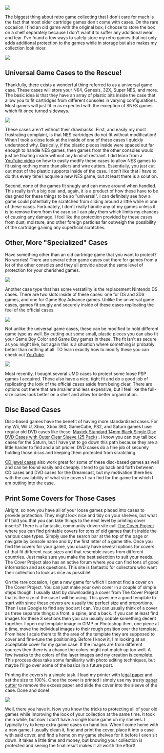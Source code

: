 <div class="image-container">
  <img src="/images/blog/gaming/custom_cases.jpg" onclick="openImage('/images/blog/gaming/custom_cases.jpg')">
</div>

The biggest thing about retro game collecting that I don't care for much is the fact that most older cartridge games don't come with cases. On the rare occasion I find an old game with the original box, I choose to store the box on a shelf separately because I don't want it to suffer any additional wear and tear. I've found a few ways to safely store my retro games that not only adds additional protection to the games while in storage but also makes my collection look nicer.

<a target="_blank"  href="https://www.amazon.com/gp/product/B01B1DIEUM/ref=as_li_tl?ie=UTF8&camp=1789&creative=9325&creativeASIN=B01B1DIEUM&linkCode=as2&tag=joeyg0e-20&linkId=0d609b7d5e4793875138c441ad8ecd02">
	<div class="image-container">
		<img border="0" src="//ws-na.amazon-adsystem.com/widgets/q?_encoding=UTF8&MarketPlace=US&ASIN=B01B1DIEUM&ServiceVersion=20070822&ID=AsinImage&WS=1&Format=_SL250_&tag=joeyg0e-20" >
	</div>
</a>
<img src="//ir-na.amazon-adsystem.com/e/ir?t=joeyg0e-20&l=am2&o=1&a=B01B1DIEUM" width="1" height="1" border="0" alt="" style="border:none !important; margin:0px !important;" class="image-container" />

## Universal Game Cases to the Rescue!

Thankfully, there exists a wonderful thing referred to as a universal game case. These cases will store your N64, Genesis, 32X, Super NES, and more. The basic idea is that they have an array of plastic bits inside the case that allow you to fit cartridges from different consoles in varying configurations. Most games will just fit in as expected with the exception of SNES games which fit once turned sideways.

<div class="image-container">
  <img src="/images/blog/gaming/modified_for_nes.jpg" onclick="openImage('/images/blog/gaming/modified_for_nes.jpg')">
</div>

These cases aren't without their drawbacks. First, and easily my most frustrating complaint, is that NES cartridges do not fit without modification! When I took a close look at the inside of one of these cases I quickly understood why. Basically, if the plastic pieces inside were spaced out far enough to handle NES games, then games from the other consoles would just be floating inside without any kind of restraint. I did learn from a <a href="https://www.youtube.com/watch?v=xXAhZ3b5iHY" target="_blank">YouTube video</a> on how to easily modify these cases to allow NES games to fit using nothing more than pliers and wire cutters. Essentially, you just cut out most of the plastic supports inside of the case. I don't like that I have to do this every time I acquire a new NES game, but at least there is a solution.

Second, none of the games fit snugly and can move around when handled. This really isn't a big deal and, again, it is a product of how these have to be designed for these things to be so "universal". I can definitely see how a game could potentially be scratched from sliding around a little while in one of these cases. Fortunately, I don't really handle any of my games unless it is to remove them from the case so I can play them which limits my chances of causing any damage. I feel like the protection provided by these cases from dust, moisture, and other foreign particles far outweigh the possibility of the cartridge gaining any superficial scratches.

## Other, More "Specialized" Cases

Have something other than an old cartridge game that you want to protect? No worries! There are several other game cases out there for games from a lot of the other consoles and they all provide about the same level of protection for your cherished games.

<a target="_blank"  href="https://www.amazon.com/gp/product/B0039ZY4NM/ref=as_li_tl?ie=UTF8&camp=1789&creative=9325&creativeASIN=B0039ZY4NM&linkCode=as2&tag=joeyg0e-20&linkId=16b2ceace6bb0c5d988a26985757eafe">
	<div class="image-container">
		<img border="0" src="//ws-na.amazon-adsystem.com/widgets/q?_encoding=UTF8&MarketPlace=US&ASIN=B0039ZY4NM&ServiceVersion=20070822&ID=AsinImage&WS=1&Format=_SL250_&tag=joeyg0e-20" >
	</div>
</a>
<img src="//ir-na.amazon-adsystem.com/e/ir?t=joeyg0e-20&l=am2&o=1&a=B0039ZY4NM" width="1" height="1" border="0" alt="" style="border:none !important; margin:0px !important;" />

Another case type that has some versatility is the replacement Nintendo DS cases. There are two slots inside of these cases: one for DS and 3DS games, and one for Game Boy Advance games. Unlike the universal game cases, games fit snugly and securely inside of these cases replicating the feel of the official cases.

<div class="image-container">
  <img src="/images/blog/gaming/modified_for_gbc.jpg" onclick="openImage('/images/blog/gaming/modified_for_gbc.jpg')">
</div>

Not unlike the universal game cases, these can be modified to hold different game type as well. By cutting out some small, plastic pieces you can also fit your Game Boy Color and Game Boy games in these. The fit isn't as secure as you might like, but again this is a situation where something is probably better than nothing at all. TO learn exactly how to modify these you can check out <a href="https://www.youtube.com/watch?v=0By130YB_Bc" target="_blank">YouTube</a>.

<a target="_blank"  href="https://www.amazon.com/gp/product/B002SCAI32/ref=as_li_tl?ie=UTF8&camp=1789&creative=9325&creativeASIN=B002SCAI32&linkCode=as2&tag=joeyg0e-20&linkId=ae6939de9a8fc006f18fc6100e4d8972">
	<div class="image-container">
		<img border="0" src="//ws-na.amazon-adsystem.com/widgets/q?_encoding=UTF8&MarketPlace=US&ASIN=B002SCAI32&ServiceVersion=20070822&ID=AsinImage&WS=1&Format=_SL250_&tag=joeyg0e-20" >
	</div>
</a>
<img src="//ir-na.amazon-adsystem.com/e/ir?t=joeyg0e-20&l=am2&o=1&a=B002SCAI32" width="1" height="1" border="0" alt="" style="border:none !important; margin:0px !important;" />

Most recently, I bought several UMD cases to protect some loose PSP games I acquired. These also have a nice, tight fit and do a good job of replicating the look of the official cases aside from being clear. There are options out there that are smaller and less expensive, but I feel like the full-size cases look better on a shelf and allow for better organization.

## Disc Based Cases

Disc-based games have the benefit of having more standardized cases. For my Wii, Wii U, Xbox, Xbox 360, GameCube, PS2, and Saturn games I use regular old DVD cases like these: <a target="_blank" href="https://www.amazon.com/gp/product/B00GMSSUBK/ref=as_li_tl?ie=UTF8&camp=1789&creative=9325&creativeASIN=B00GMSSUBK&linkCode=as2&tag=joeyg0e-20&linkId=8880864134301fd136744f67ee7aa2fc">Maxtek Standard 14mm Black Single Disc DVD Cases with Outer Clear Sleeve (25 Pack)</a><img src="//ir-na.amazon-adsystem.com/e/ir?t=joeyg0e-20&l=am2&o=1&a=B00GMSSUBK" width="1" height="1" border="0" alt="" style="border:none !important; margin:0px !important;" /> . I know you can buy tall box cases for the Saturn, but I have yet to go down this path because they are a little harder to find and a bit pricier. DVD cases do a fine job of securely holding those discs and keeping them protected from scratching.

<a href="https://www.amazon.com/gp/product/B00P36ABLE/ref=as_li_tl?ie=UTF8&camp=1789&creative=9325&creativeASIN=B00P36ABLE&linkCode=as2&tag=joeyg0e-20&linkId=c04504aa6312e4c97063318dc11ca3cd" target="__blank">CD jewel cases</a> also work great for some of these disc-based games as well and can be found easily and cheaply. I tend to go back and forth between CD cases and DVD cases for the Dreamcast, but my motivation there lies with the availability of what size covers I can find for the game for which I am putting into the case.

## Print Some Covers for Those Cases

Alright, so now you have all of your loose games placed into cases to provide protection. They might look nice and tidy on your shelves, but what if I told you that you can take things to the next level by printing cover inserts? There is a fantastic, community-driven site call <a href="http://www.thecoverproject.net/" target="_blank">The Cover Project</a> where you can find printable covers for tons of old games that fit inside the various case types. Simply use the search bar at the top of the page or navigate by console name and by the first letter of a game title. Once you find the covers for your game, you usually have several options for covers of that fit different case sizes and that resemble cases from different countries. Just make sure you make the best selection to suit your needs. The Cover Project also has an active forum where you can find tons of good information and ask questions. This site is fantastic for collectors who want their collection to look as nice as possible!

On the rare occasion, I get a new game for which I cannot find a cover on The Cover Project. You can just make your own cover in a couple of simple steps though. I usually start by downloading a cover from The Cover Project that is the size of the case I will be using. This gives me a good template to start with since these covers are usually the perfect size and proportions. Then I use Google to find any box art I can. You can usually think of a cover as three separate things: a front, a spine, and a back. If you can at least find images for these 3 sections then you can usually cobble something decent together. I open my template image in GIMP or Photoshop then, one piece at a time, move the individual images to their rough position over the template. From here I scale them to fit the area of the template they are supposed to cover and fine-tune the positioning. Before I know it, I'm looking at an acceptable cover for my game case. If the images are from different sources then there is a chance the colors might not match up too well. A few tweaks to the colors of the layer images and my creation is complete. This process does take some familiarity with photo editing techniques, but maybe I'll go over some of the basics in a future post.

Printing the covers is a simple task. I load my printer with <a href="https://www.amazon.com/gp/product/B00006IDS8/ref=as_li_tl?ie=UTF8&camp=1789&creative=9325&creativeASIN=B00006IDS8&linkCode=as2&tag=joeyg0e-20&linkId=f61d68335e78e8490c02acb093d310f2" target="_blank">legal paper</a> and set the size to 100%. Once the cover is printed I simply use my trusty <a href="https://www.amazon.com/gp/product/B003SLAAOO/ref=as_li_tl?ie=UTF8&camp=1789&creative=9325&creativeASIN=B003SLAAOO&linkCode=as2&tag=joeyg0e-20&linkId=09e0969c1aea4cea50e7bd4be17e1ad8" target="_blank">paper cutter</a> to remove the excess paper and slide the cover into the sleeve of the case. Done and done!

<div class="image-container">
  <img src="/images/blog/gaming/march_2019_collection.jpg" onclick="openImage('/images/blog/gaming/march_2019_collection.jpg')">
</div>

Well, there you have it. Now you know the tricks to protecting all of your old games while improving the look of your collection at the same time. It took me a while, but now I don't have a single loose game on my shelves. I typically try to keep extra game cases on hand too. When I come home with a new game, I usually clean it, find and print the cover, place it into a case with said cover, and find a home on my game shelves for it before I even sit down. It takes a little time and money, but knowing your collection is protected and seeing the final result makes it all worth the effort!
